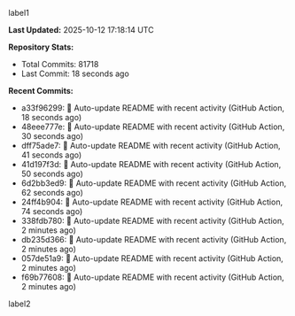 
label1 
<!-- ACTIVITY_START -->
**Last Updated:** 2025-10-12 17:18:14 UTC

**Repository Stats:**
- Total Commits: 81718
- Last Commit: 18 seconds ago

**Recent Commits:**
- a33f96299: 🤖 Auto-update README with recent activity (GitHub Action, 18 seconds ago)
- 48eee777e: 🤖 Auto-update README with recent activity (GitHub Action, 30 seconds ago)
- dff75ade7: 🤖 Auto-update README with recent activity (GitHub Action, 41 seconds ago)
- 41d197f3d: 🤖 Auto-update README with recent activity (GitHub Action, 50 seconds ago)
- 6d2bb3ed9: 🤖 Auto-update README with recent activity (GitHub Action, 62 seconds ago)
- 24ff4b904: 🤖 Auto-update README with recent activity (GitHub Action, 74 seconds ago)
- 338fdb780: 🤖 Auto-update README with recent activity (GitHub Action, 2 minutes ago)
- db235d366: 🤖 Auto-update README with recent activity (GitHub Action, 2 minutes ago)
- 057de51a9: 🤖 Auto-update README with recent activity (GitHub Action, 2 minutes ago)
- f69b77608: 🤖 Auto-update README with recent activity (GitHub Action, 2 minutes ago)
<!-- ACTIVITY_END -->

label2
